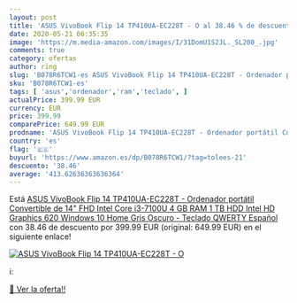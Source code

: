 ```yaml
---
layout: post
title: 'ASUS VivoBook Flip 14 TP410UA-EC228T - O al 38.46 % de descuento'
date: 2020-05-21 06:35:35
image: 'https://m.media-amazon.com/images/I/31DomU1S2JL._SL200_.jpg'
comments: true
category: ofertas
author: ring
slug: 'B078R6TCW1-es ASUS VivoBook Flip 14 TP410UA-EC228T - Ordenador portátil...'
sku: 'B078R6TCW1-es'
tags: [ 'asus','ordenador','ram','teclado', ]
actualPrice: 399.99 EUR
currency: EUR
price: 399.99
comparePrice: 649.99 EUR
prodname: 'ASUS VivoBook Flip 14 TP410UA-EC228T - Ordenador portátil Convertible de 14" FHD  Intel Core i3-7100U  4 GB RAM  1 TB HDD  Intel HD Graphics 620  Windows 10 Home  Gris Oscuro - Teclado QWERTY Español'
country: 'es'
flag: '🇪🇸'
buyurl: 'https://www.amazon.es/dp/B078R6TCW1/?tag=tolees-21'
descuento: '38.46'
average: '413.62636363636364'
---
```


Está [ASUS VivoBook Flip 14 TP410UA-EC228T - Ordenador portátil Convertible de 14" FHD  Intel Core i3-7100U  4 GB RAM  1 TB HDD  Intel HD Graphics 620  Windows 10 Home  Gris Oscuro - Teclado QWERTY Español](https://www.amazon.es/dp/B078R6TCW1/?tag=tolees-21) con 38.46 de descuento por 399.99 EUR (original: 649.99 EUR) en el siguiente enlace!

[![ASUS VivoBook Flip 14 TP410UA-EC228T - O](https://m.media-amazon.com/images/I/31DomU1S2JL._SL200_.jpg)](https://www.amazon.es/dp/B078R6TCW1/?tag=tolees-21)

ℹ️:


[🛒 Ver la oferta!!](https://www.amazon.es/dp/B078R6TCW1/?tag=tolees-21)
